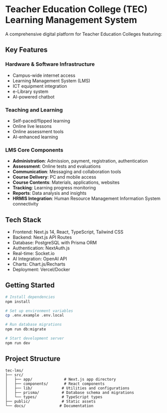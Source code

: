 # Teacher Education College (TEC) Learning Management System

A comprehensive digital platform for Teacher Education Colleges featuring:

## Key Features

### Hardware & Software Infrastructure
- Campus-wide internet access
- Learning Management System (LMS)
- ICT equipment integration
- e-Library system
- AI-powered chatbot

### Teaching and Learning
- Self-paced/flipped learning
- Online live lessons
- Online assessment tools
- AI-enhanced learning

### LMS Core Components
- **Administration**: Admission, payment, registration, authentication
- **Assessment**: Online tests and evaluations
- **Communication**: Messaging and collaboration tools
- **Course Delivery**: PC and mobile access
- **Course Contents**: Materials, applications, websites
- **Tracking**: Learning progress monitoring
- **Reports**: Data analysis and insights
- **HRMIS Integration**: Human Resource Management Information System connectivity

## Tech Stack
- Frontend: Next.js 14, React, TypeScript, Tailwind CSS
- Backend: Next.js API Routes
- Database: PostgreSQL with Prisma ORM
- Authentication: NextAuth.js
- Real-time: Socket.io
- AI Integration: OpenAI API
- Charts: Chart.js/Recharts
- Deployment: Vercel/Docker

## Getting Started

```bash
# Install dependencies
npm install

# Set up environment variables
cp .env.example .env.local

# Run database migrations
npm run db:migrate

# Start development server
npm run dev
```

## Project Structure
```
tec-lms/
├── src/
│   ├── app/              # Next.js app directory
│   ├── components/       # React components
│   ├── lib/             # Utilities and configurations
│   ├── prisma/          # Database schema and migrations
│   └── types/           # TypeScript types
├── public/              # Static assets
└── docs/               # Documentation
```